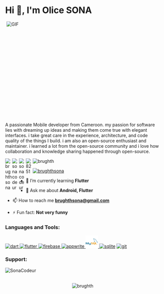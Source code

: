 <h1 align="left">Hi 👋, I'm Olice SONA</h1>

<img align="right" alt="GIF" src="https://raw.githubusercontent.com/abhisheknaiidu/abhisheknaiidu/master/code.gif" width="500" height="320" style="max-width: 100%;">

<p> A passionate Mobile developer from Cameroon. my passion for software lies with dreaming up ideas and making them come true with elegant interfaces. i take great care in the experience, architecture, and code quality of the things I build. i am also an open-source enthusiast and maintainer. i learned a lot from the open-source community and i love how collaboration and knowledge sharing happened through open-source.</p>

<p align="left">
<a href="https://twitter.com/brughthsona" target="blank"><img align="left" src="https://raw.githubusercontent.com/rahuldkjain/github-profile-readme-generator/master/src/images/icons/Social/twitter.svg" alt="brughthsona"  width="22px" style="max-width: 100%;" /></a>
  
<a href="https://linkedin.com/in/sonacodeur" target="blank"><img align="left" src="https://raw.githubusercontent.com/rahuldkjain/github-profile-readme-generator/master/src/images/icons/Social/linked-in-alt.svg" alt="sonacodeur" width="22px" style="max-width: 100%;" /></a>
  
<a href="https://fb.com/sonacodeur" target="blank"><img align="left" src="https://raw.githubusercontent.com/rahuldkjain/github-profile-readme-generator/master/src/images/icons/Social/facebook.svg" alt="sonacodeur" width="22px" style="max-width: 100%;" /></a>
  
<a href="https://discord.gg/8251" target="blank"><img align="left" src="https://raw.githubusercontent.com/rahuldkjain/github-profile-readme-generator/master/src/images/icons/Social/discord.svg" alt="8251" width="22px" style="max-width: 100%;" /></a>
  
  <img src="https://komarev.com/ghpvc/?username=brughth&label=Profile%20views&color=0e75b6&style=flat" alt="brughth" />
</p>


<!-- <p align="left"> <a href="https://github.com/ryo-ma/github-profile-trophy"><img src="https://github-profile-trophy.vercel.app/?username=brughth" alt="brughth" /></a> </p> -->

<p align="left"> <a href="https://twitter.com/brughthsona" target="blank"><img src="https://img.shields.io/twitter/follow/brughthsona?logo=twitter&style=for-the-badge" alt="brughthsona" /></a> </p>

- 🌱 I’m currently learning **Flutter**

- 💬 Ask me about **Android, Flutter**

- 📫 How to reach me **brughthsona@gmail.com**

- ⚡ Fun fact: **Not very funny**


<h3 align="left">Languages and Tools:</h3>
<p align="left">
  <a href="https://dart.dev" target="_blank" rel="noreferrer"> <img src="https://www.vectorlogo.zone/logos/dartlang/dartlang-icon.svg" alt="dart" width="40" height="40"/> </a> 
  <a href="https://flutter.dev" target="_blank" rel="noreferrer"> <img src="https://www.vectorlogo.zone/logos/flutterio/flutterio-icon.svg" alt="flutter" width="40" height="40"/> </a> 
   <a href="https://firebase.google.com/" target="_blank" rel="noreferrer"> <img src="https://www.vectorlogo.zone/logos/firebase/firebase-icon.svg" alt="firebase" width="40" height="40"/> </a> 
  <a href="https://appwrite.io" target="_blank" rel="noreferrer"> <img src="https://www.vectorlogo.zone/logos/appwriteio/appwriteio-icon.svg" alt="appwrite" width="40" height="40"/> </a> 
  <a href="https://www.mysql.com/" target="_blank" rel="noreferrer"> <img src="https://raw.githubusercontent.com/devicons/devicon/master/icons/mysql/mysql-original-wordmark.svg" alt="mysql" width="40" height="40"/> </a> 
  <a href="https://www.sqlite.org/" target="_blank" rel="noreferrer"> <img src="https://www.vectorlogo.zone/logos/sqlite/sqlite-icon.svg" alt="sqlite" width="40" height="40"/></a>
  <a href="https://git-scm.com/" target="_blank" rel="noreferrer"> <img src="https://www.vectorlogo.zone/logos/git-scm/git-scm-icon.svg" alt="git" width="40" height="40"/> </a> 
   </p>

<h3 align="left">Support:</h3>
<p><a href="https://www.buymeacoffee.com/SonaCodeur"> <img align="left" src="https://cdn.buymeacoffee.com/buttons/v2/default-yellow.png" height="50" width="210" alt="SonaCodeur" /></a></p><br><br>

<!-- <p><img align="left" src="https://github-readme-stats.vercel.app/api/top-langs?username=brughth&show_icons=true&locale=en&layout=compact" alt="brughth" /></p> -->

<p>&nbsp;<img align="center" src="https://github-readme-stats.vercel.app/api?username=brughth&show_icons=true&locale=en" alt="brughth" /></p>

<!-- <p><img align="center" src="https://github-readme-streak-stats.herokuapp.com/?user=brughth&" alt="brughth" /></p> -->
